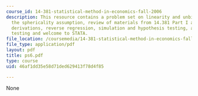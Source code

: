 ```yaml
---
course_id: 14-381-statistical-method-in-economics-fall-2006
description: This resource contains a problem set on linearity and unbiasedness, violating
  the sphericality assumption, review of materials from 14.381 Part I and some key
  derivations, reverse regression, simulation and hypothesis testing, and simple regression
  testing and welcome to STATA.
file_location: /coursemedia/14-381-statistical-method-in-economics-fall-2006/46af1dd35e58d71ded629413f78d4f85_ps6.pdf
file_type: application/pdf
layout: pdf
title: ps6.pdf
type: course
uid: 46af1dd35e58d71ded629413f78d4f85

---
```

None